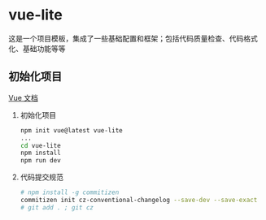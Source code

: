 # vue-lite

这是一个项目模板，集成了一些基础配置和框架；包括代码质量检查、代码格式化、基础功能等等

## 初始化项目

[Vue 文档](https://cn.vuejs.org/)

1. 初始化项目

   ```sh
   npm init vue@latest vue-lite
   ...
   cd vue-lite
   npm install 
   npm run dev
   ```

2. 代码提交规范

   ```sh
   # npm install -g commitizen
   commitizen init cz-conventional-changelog --save-dev --save-exact
   # git add . ; git cz
   ```

